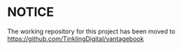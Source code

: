 # NOTICE
The working repository for this project has been moved to https://github.com/TinklingDigital/vantagebook
